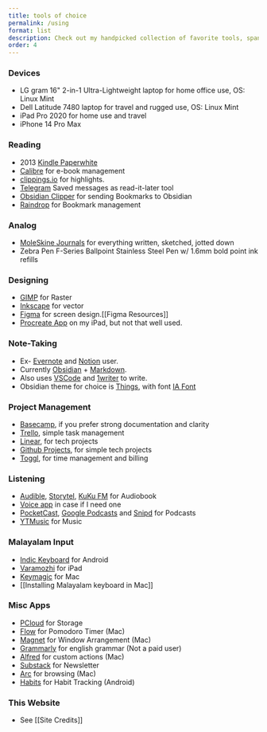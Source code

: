 ```yaml
---
title: tools of choice
permalink: /using
format: list
description: Check out my handpicked collection of favorite tools, spanning analog and digital domains (Web, Mac & Android)
order: 4
---
```


### Devices
- LG gram 16" 2-in-1 Ultra-Lightweight laptop for home office use, OS: Linux Mint
- Dell Latitude 7480 laptop for travel and rugged use, OS: Linux Mint
- iPad Pro 2020 for home use and travel
- iPhone 14 Pro Max

### Reading
- 2013 [Kindle Paperwhite](https://amzn.to/3nGZ5nY)
- [Calibre](https://calibre-ebook.com/)  for e-book management
- [clippings.io](https://www.clippings.io/) for highlights. 
- [Telegram](https://telegram.org/) Saved messages as read-it-later tool
- [Obsidian Clipper](https://github.com/Liamballin/ObsidianBookmark) for sending Bookmarks to Obsidian
- [Raindrop](https://raindrop.io/) for Bookmark management

### Analog
- [MoleSkine Journals](https://www.moleskine.com/en-us/) for everything written, sketched, jotted down
- Zebra Pen F-Series Ballpoint Stainless Steel Pen w/ 1.6mm bold point ink refills

### Designing
- [GIMP](https://www.gimp.org/) for Raster
- [Inkscape](https://inkscape.org/)  for vector 
- [Figma](https://www.figma.com/) for screen design.[[Figma Resources]]
- [Procreate App](https://procreate.art/) on my iPad, but not that well used.

### Note-Taking
- Ex- [Evernote](https://evernote.com/) and [Notion](https://www.notion.so/) user.
- Currently [Obsidian](https://obsidian.md/) + [Markdown](https://daringfireball.net/projects/markdown/).
- Also uses [VSCode](https://code.visualstudio.com/) and [1writer](https://1writerapp.com/) to write.
- Obsidian theme for choice is [Things](https://github.com/colineckert/obsidian-things), with font [IA Font](https://github.com/iaolo/iA-Fonts)

### Project Management
- [Basecamp](https://basecamp.com/), if you prefer strong documentation and clarity
- [Trello](https://trello.com/), simple task management
- [Linear](https://linear.app/), for tech projects
- [Github Projects](https://docs.github.com/en/issues/planning-and-tracking-with-projects/creating-projects/creating-a-project), for simple tech projects
- [Toggl](https://toggl.com), for time management and billing

### Listening
- [Audible](https://www.audible.in/), [Storytel](https://www.storytel.com/in/en/), [KuKu FM](https://kukufm.page.link/LQiRZbrFGhBm4U8y5) for Audiobook
- [Voice app](https://play.google.com/store/apps/details?id=de.ph1b.audiobook&hl=en_IN&gl=US) in case if I need one 
- [PocketCast](https://pocketcasts.com), [Google Podcasts](https://podcasts.google.com/) and [Snipd](https://www.snipd.com/) for Podcasts
- [YTMusic](https://music.youtube.com/) for Music

### Malayalam Input
- [Indic Keyboard](https://play.google.com/store/apps/details?id=org.smc.inputmethod.indic&hl=en&gl=US) for Android
- [Varamozhi](https://apps.apple.com/us/app/varamozhi/id514987251)  for iPad
- [Keymagic](https://junix.in/keymagic-with-malayalam/) for Mac
- [[Installing Malayalam keyboard in Mac]]

### Misc Apps
- [PCloud](https://my.pcloud.com/) for Storage
- [Flow](https://flowapp.info/) for Pomodoro Timer (Mac)
- [Magnet](https://apps.apple.com/us/app/magnet/id441258766?mt=12) for Window Arrangement (Mac)
- [Grammarly](https://app.grammarly.com/) for english grammar (Not a paid user)
- [Alfred](https://www.alfredapp.com/) for custom actions (Mac)
- [Substack](https://substack.com/) for Newsletter
- [Arc](https://arc.net/) for browsing (Mac)
- [Habits](https://play.google.com/store/apps/details?id=org.isoron.uhabits&hl=en_IN&gl=US) for Habit Tracking (Android)

### This Website
- See [[Site Credits]]